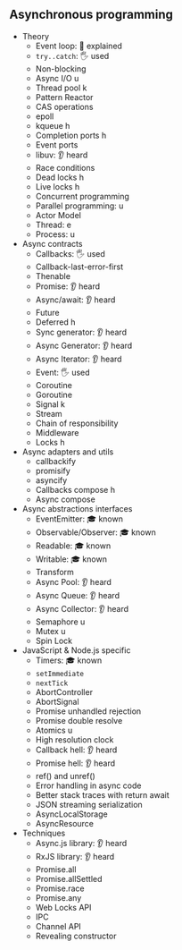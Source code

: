 ## Asynchronous programming

- Theory
  - Event loop: 🙋 explained
  - `try..catch`: 🖐️ used
  - Non-blocking
  - Async I/O u
  - Thread pool k
  - Pattern Reactor
  - CAS operations
  - epoll
  - kqueue h
  - Completion ports h
  - Event ports
  - libuv: 👂 heard
  - Race conditions
  - Dead locks h
  - Live locks h
  - Concurrent programming
  - Parallel programming: u
  - Actor Model
  - Thread: e
  - Process: u
- Async contracts
  - Callbacks: 🖐️ used
  - Callback-last-error-first
  - Thenable
  - Promise: 👂 heard
  - Async/await: 👂 heard
  - Future
  - Deferred h
  - Sync generator: 👂 heard
  - Async Generator: 👂 heard
  - Async Iterator: 👂 heard
  - Event: 🖐️ used
  - Coroutine
  - Goroutine
  - Signal k
  - Stream
  - Chain of responsibility
  - Middleware
  - Locks h
- Async adapters and utils
  - callbackify
  - promisify
  - asyncify
  - Callbacks compose h
  - Async compose
- Async abstractions interfaces
  - EventEmitter: 🎓 known
  - Observable/Observer: 🎓 known
  - Readable: 🎓 known
  - Writable: 🎓 known
  - Transform
  - Async Pool: 👂 heard
  - Async Queue: 👂 heard
  - Async Collector: 👂 heard
  - Semaphore u
  - Mutex u
  - Spin Lock
- JavaScript & Node.js specific
  - Timers: 🎓 known
  - `setImmediate`
  - `nextTick`
  - AbortController
  - AbortSignal
  - Promise unhandled rejection
  - Promise double resolve
  - Atomics u
  - High resolution clock
  - Callback hell: 👂 heard
  - Promise hell: 👂 heard
  - ref() and unref()
  - Error handling in async code
  - Better stack traces with return await
  - JSON streaming serialization
  - AsyncLocalStorage
  - AsyncResource
- Techniques
  - Async.js library: 👂 heard
  - RxJS library: 👂 heard
  - Promise.all
  - Promise.allSettled
  - Promise.race
  - Promise.any
  - Web Locks API
  - IPC
  - Channel API
  - Revealing constructor
